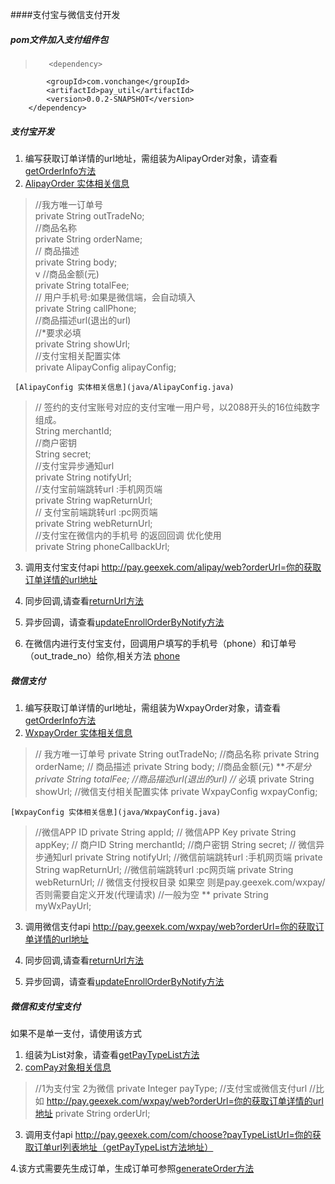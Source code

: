 ####支付宝与微信支付开发
##### pom文件加入支付组件包

>        <dependency>
			<groupId>com.vonchange</groupId>
			<artifactId>pay_util</artifactId>
			<version>0.0.2-SNAPSHOT</version>
		</dependency>

##### 支付宝开发
1. 编写获取订单详情的url地址，需组装为AlipayOrder对象，请查看[getOrderInfo方法](java/MyAlipayController.java)
2. [AlipayOrder 实体相关信息](java/AlipayOrder.java)
>    //我方唯一订单号<br/>
    private String outTradeNo;<br/>
    //商品名称<br/>
    private String orderName;<br/>
    // 商品描述<br/>
    private String body;<br/>v
    //商品金额(元)<br/>
    private String totalFee;<br/>
    // 用户手机号:如果是微信端，会自动填入<br/>
    private String callPhone;<br/>
    //商品描述url(退出的url)<br/>
    //*要求必填<br/>
    private String showUrl;<br/>
    //支付宝相关配置实体<br/>
    private AlipayConfig alipayConfig;<br/>

     [AlipayConfig 实体相关信息](java/AlipayConfig.java)
 >    // 签约的支付宝账号对应的支付宝唯一用户号，以2088开头的16位纯数字组成。<br/>
    String merchantId;<br/>
     //商户密钥<br/>
    String secret;<br/>
    //支付宝异步通知url<br/>
    private String notifyUrl;<br/>
    //支付宝前端跳转url :手机网页端<br/>
    private String wapReturnUrl;<br/>
    // 支付宝前端跳转url :pc网页端<br/>
    private String webReturnUrl;<br/>
    //支付宝在微信内的手机号 的返回回调 优化使用<br/>
    private String phoneCallbackUrl;<br/>

3. 调用支付宝支付api
 http://pay.geexek.com/alipay/web?orderUrl=你的获取订单详情的url地址

4. 同步回调,请查看[returnUrl方法](java/MyAlipayController.java)
5. 异步回调，请查看[updateEnrollOrderByNotify方法](java/MyAlipayController.java)
6. 在微信内进行支付宝支付，回调用户填写的手机号（phone）和订单号（out_trade_no）给你,相关方法
[phone](java/MyAlipayController.java)

##### 微信支付
1. 编写获取订单详情的url地址，需组装为WxpayOrder对象，请查看[getOrderInfo方法](java/MyWxpayController.java)
2. [WxpayOrder 实体相关信息](java/WxpayOrder.java)
>   // 我方唯一订单号
    private String outTradeNo;
    //商品名称
    private String orderName;
   // 商品描述
    private String body;
    //商品金额(元) ***不是分
    private String totalFee;
    //商品描述url(退出的url)
    //* 必填
    private String showUrl;
    //微信支付相关配置实体
    private WxpayConfig wxpayConfig;
    
    [WxpayConfig 实体相关信息](java/WxpayConfig.java)
>   //微信APP ID
    private  String appId;
    // 微信APP Key
    private  String appKey;
    // 商户ID
    String merchantId;
    //商户密钥
    String secret;
    // 微信异步通知url
    private String notifyUrl;
    //微信前端跳转url :手机网页端
    private String wapReturnUrl;
    //微信前端跳转url :pc网页端
    private String webReturnUrl;
    // 微信支付授权目录 如果空 则是pay.geexek.com/wxpay/  否则需要自定义开发(代理请求)
    //一般为空 **
    private String myWxPayUrl;

3. 调用微信支付api
http://pay.geexek.com/wxpay/web?orderUrl=你的获取订单详情的url地址

4. 同步回调,请查看[returnUrl方法](java/MyWxpayController.java)
5. 异步回调，请查看[updateEnrollOrderByNotify方法](java/MyWxpayController.java)

##### 微信和支付宝支付
如果不是单一支付，请使用该方式
1.  组装为List<ComPay>对象，请查看[getPayTypeList方法](java/MyWxpayController.java)
2.  [comPay对象相关信息](java/ComPay.java)

 >  //1为支付宝 2为微信
 	private Integer payType;
    //支付宝或微信支付url 
    //比如 http://pay.geexek.com/wxpay/web?orderUrl=你的获取订单详情的url地址
	private String orderUrl;

3.  调用支付api
http://pay.geexek.com/com/choose?payTypeListUrl=你的获取订单url列表地址（getPayTypeList方法地址）

4.该方式需要先生成订单，生成订单可参照[generateOrder方法](java/MyWxpayController.java)